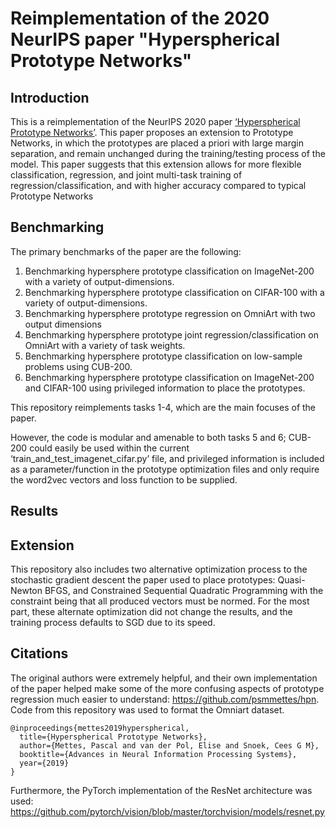 # Reimplementation of the 2020 NeurIPS paper "Hyperspherical Prototype Networks"

## Introduction
This is a reimplementation of the NeurIPS 2020 paper [‘Hyperspherical Prototype Networks’](https://arxiv.org/abs/1901.10514). This paper proposes an extension to Prototype Networks, in which the prototypes are placed a priori with large margin separation, and remain unchanged during the training/testing process of the model. This paper suggests  that this extension allows for more flexible classification, regression, and joint multi-task training of regression/classification, and with higher accuracy compared to typical Prototype Networks


## Benchmarking
The primary benchmarks of the paper are the following: 
1.	Benchmarking hypersphere prototype classification on ImageNet-200 with a variety of output-dimensions. 
2.	Benchmarking hypersphere prototype classification on CIFAR-100 with a variety of output-dimensions. 
3.	Benchmarking hypersphere prototype regression on OmniArt with two output dimensions 
4.	Benchmarking hypersphere prototype joint regression/classification on OmniArt with a variety of task weights. 
5.	Benchmarking hypersphere prototype classification on low-sample problems using CUB-200.
6.	Benchmarking hypersphere prototype classification on ImageNet-200 and CIFAR-100 using privileged information to place the prototypes.

This repository reimplements tasks 1-4, which are the main focuses of the paper. 

However, the code is modular and amenable to both tasks 5 and 6; CUB-200 could easily be used within the current ‘train_and_test_imagenet_cifar.py’ file, and privileged information is included as a parameter/function in the prototype optimization files and only require the word2vec vectors and loss function to be supplied. 

## Results

## Extension
This repository also includes two alternative optimization process to the stochastic gradient descent the paper used to place prototypes: Quasi-Newton BFGS, and Constrained Sequential Quadratic Programming with the constraint being that all produced vectors must be normed. For the most part, these alternate optimization did not change the results, and the training process defaults to SGD due to its speed. 

## Citations 
The original authors were extremely helpful, and their own implementation of the paper helped make some of the more confusing aspects of prototype regression much easier to understand: https://github.com/psmmettes/hpn. Code from this repository was used to format the Omniart dataset. 
```
@inproceedings{mettes2019hyperspherical,
  title={Hyperspherical Prototype Networks},
  author={Mettes, Pascal and van der Pol, Elise and Snoek, Cees G M},
  booktitle={Advances in Neural Information Processing Systems},
  year={2019}
}
```
Furthermore, the PyTorch implementation of the ResNet architecture was used: https://github.com/pytorch/vision/blob/master/torchvision/models/resnet.py

